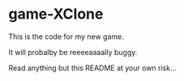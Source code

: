 # game-XClone

This is the code for my new game. 

It will probalby be reeeeaaaally buggy.

Read anything but this README at your own risk...
